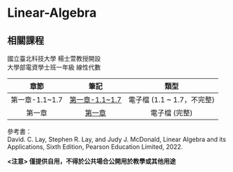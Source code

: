 # Linear-Algebra

## 相關課程
國立臺北科技大學 楊士萱教授開設  
大學部電資學士班一年級 線性代數  

章節 | 筆記 | 類型 |
|:--------:|:-------:|:-------:|
| 第一章-1.1~1.7 | [第一章-1.1~1.7](/第一章-1.1~1.7.pdf) | 電子檔 (1.1 ~ 1.7，不完整)
| 第一章 | [第一章](/第一章.pdf) | 電子檔 (完整)

參考書：  
David. C. Lay, Stephen R. Lay, and Judy J. McDonald, Linear Algebra and its Applications, Sixth Edition, Pearson Education Limited, 2022.
  
**<注意> 僅提供自用，不得於公共場合公開用於教學或其他用途**
